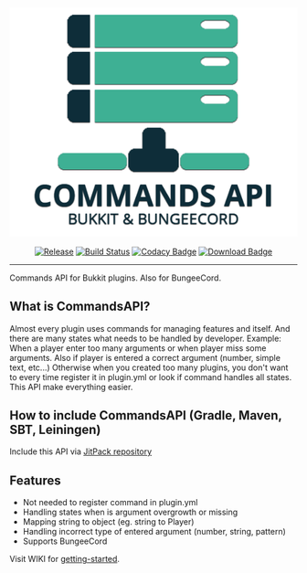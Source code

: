 <p align="center"><img alt="CommandsAPI Logo" src="/logo.png?raw=true"/></p>
<p align="center">
<a href="https://jitpack.io/#sionzeecz/bukkit-commands-api"><img alt="Release" src="https://jitpack.io/v/sionzeecz/bukkit-commands-api.svg"/></a>
<a href="https://travis-ci.org/sionzeecz/bukkit-commands-api"><img alt="Build Status" src="https://travis-ci.org/sionzeecz/bukkit-commands-api.svg?branch=master"/></a>
<a href="https://www.codacy.com/app/sionzeecz/bukkit-commands-api?utm_source=github.com&amp;utm_medium=referral&amp;utm_content=sionzeecz/bukkit-commands-api&amp;utm_campaign=Badge_Grade"><img alt="Codacy Badge" src="https://api.codacy.com/project/badge/Grade/f3b13a74e9a64e46997bde6eb589f3cf"/></a>
<a href="https://jitpack.io/#sionzeecz/bukkit-commands-api"><img alt="Download Badge" src="https://jitpack.io/v/sionzeecz/bukkit-commands-api/total.svg"/></a>
</p>

-----

Commands API for Bukkit plugins. Also for BungeeCord.
## What is CommandsAPI?
Almost every plugin uses commands for managing features and itself. And there are many states what needs to be handled by developer.
Example: When a player enter too many arguments or when player miss some arguments.
Also if player is entered a correct argument (number, simple text, etc...)
Otherwise when you created too many plugins, you don't want to every time register it in plugin.yml or look if command handles all states.
This API make everything easier.

## How to include CommandsAPI (Gradle, Maven, SBT, Leiningen)
Include this API via [JitPack repository](https://jitpack.io/#sionzeecz/bukkit-commands-api)


## Features
* Not needed to register command in plugin.yml
* Handling states when is argument overgrowth or missing
* Mapping string to object (eg. string to Player)
* Handling incorrect type of entered argument (number, string, pattern)
* Supports BungeeCord

Visit WIKI for [getting-started](https://github.com/sionzeecz/bukkit-commands-api/wiki/Getting-Started).
